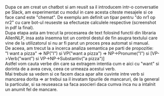 Dupa ce am creat un chatbot si am reusit sa il introducem intr-o conversatie pe Slack, am experimentat cu modul in care acesta
citeste mesajele si ce face cand este "chemat". De exemplu am definit un tipar pentru "do nr1 op nr2" cu care bot-ul reuseste sa efectueze
calculele respective (screenshot in pdf la final).<br />
Dupa etapa asta am trecut la procesarea de text folosind functii din libraria AllenNLP, insa asta insemna tot un control destul de fin
asupra textului care vine de la utilizatorul si nu ar fi parut un proces prea automat si manual.<br />
De aceea, am trecut la a incerca analiza semantica pe parti de propozitie:<br />
"I want a pizza" => NP("I") si VP("want a pizza") => NP->Pronume("I") si [VP->Verb("want") si VP->NP->Substantiv("a pizza")]<br />
Astfel vom cauta verbe din care sa extragem intentia cum e aici cu "want" si dorinta de a avea ceva, ceea ce urmeaza acestui verb.<br />
Mai trebuie sa vedem si ce facem daca apar alte cuvinte intre verb si mancarea dorita => ar trebui sa il invatam tipurile de mancaruri,
de la general la particular, si sa reuseasca sa faca asocieri daca cumva inca nu a intalnit un anumit fel de mancare.<br />
